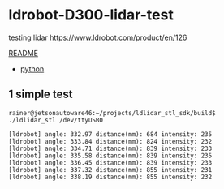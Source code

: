 # ldrobot-D300-lidar-test
testing lidar https://www.ldrobot.com/product/en/126

[README](https://github.com/ldrobotSensorTeam/DeveloperKit/blob/master/D300Kit.md)

- [python](https://github.com/henjin0/LIDAR_LD06_python_loder)


## 1 simple test
```
rainer@jetsonautoware46:~/projects/ldlidar_stl_sdk/build$ 
./ldlidar_stl /dev/ttyUSB0
```
```
[ldrobot] angle: 332.97 distance(mm): 684 intensity: 235 
[ldrobot] angle: 333.84 distance(mm): 824 intensity: 232 
[ldrobot] angle: 334.71 distance(mm): 839 intensity: 233 
[ldrobot] angle: 335.58 distance(mm): 839 intensity: 235 
[ldrobot] angle: 336.45 distance(mm): 839 intensity: 233 
[ldrobot] angle: 337.32 distance(mm): 855 intensity: 231 
[ldrobot] angle: 338.19 distance(mm): 855 intensity: 232 
```